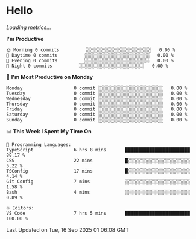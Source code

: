 # Hello

<!-- METRICS:START -->
<p><em>Loading metrics…</em></p>
<!-- METRICS:END -->

<!--START_SECTION:waka-->
**I'm Productive**

```text
🌞 Morning 0 commits          ░░░░░░░░░░░░░░░░░░░░░░░░   0.00 % 
🌆 Daytime 0 commits          ░░░░░░░░░░░░░░░░░░░░░░░░   0.00 % 
🌃 Evening 0 commits          ░░░░░░░░░░░░░░░░░░░░░░░░   0.00 % 
🌙 Night 0 commits          ░░░░░░░░░░░░░░░░░░░░░░░░   0.00 % 
```
📅 **I'm Most Productive on Monday**

```text
Monday                   0 commit ░░░░░░░░░░░░░░░░░░░░░░░░   0.00 % 
Tuesday                  0 commit ░░░░░░░░░░░░░░░░░░░░░░░░   0.00 % 
Wednesday                0 commit ░░░░░░░░░░░░░░░░░░░░░░░░   0.00 % 
Thursday                 0 commit ░░░░░░░░░░░░░░░░░░░░░░░░   0.00 % 
Friday                   0 commit ░░░░░░░░░░░░░░░░░░░░░░░░   0.00 % 
Saturday                 0 commit ░░░░░░░░░░░░░░░░░░░░░░░░   0.00 % 
Sunday                   0 commit ░░░░░░░░░░░░░░░░░░░░░░░░   0.00 % 
```

📊 **This Week I Spent My Time On**

```text
💬 Programming Languages: 
TypeScript               6 hrs 8 mins       ████████████████████████   88.17 % 
CSS                      22 mins            █░░░░░░░░░░░░░░░░░░░░░░░   5.22 % 
TSConfig                 17 mins            █░░░░░░░░░░░░░░░░░░░░░░░   4.14 % 
Git Config               7 mins             ░░░░░░░░░░░░░░░░░░░░░░░░   1.58 % 
Bash                     4 mins             ░░░░░░░░░░░░░░░░░░░░░░░░   0.89 % 

🔥 Editors: 
VS Code                  7 hrs 5 mins       ████████████████████████   100.00 % 
```

 Last Updated on Tue, 16 Sep 2025 01:06:08 GMT
<!--END_SECTION:waka-->
